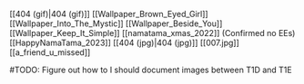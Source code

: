 [[404 (gif)|404 (gif)]]
[[Wallpaper_Brown_Eyed_Girl]]
[[Wallpaper_Into_The_Mystic]]
[[Wallpaper_Beside_You]]
[[Wallpaper_Keep_It_Simple]]
[[namatama_xmas_2022]] (Confirmed no EEs)
[[HappyNamaTama_2023]]
[[404 (jpg)|404 (jpg)]]
[[007.jpg]]
[[a_friend_u_missed]]

#TODO: Figure out how to I should document images between T1D and T1E